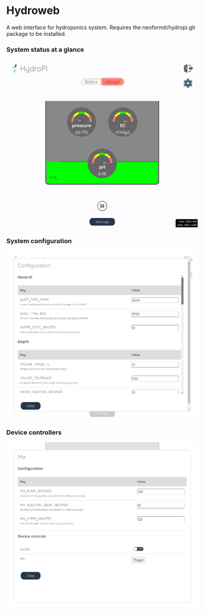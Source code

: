 # Hydroweb

A web interface for hydroponics system.
Requires the neoformit/hydropi.git package to be installed.

### System status at a glance
![landing page screenshot](./.img/landing.png)


### System configuration
![configuration screenshot](./.img/configuration.png)


### Device controllers
![mix pump controller screenshot](./.img/controller.png)
